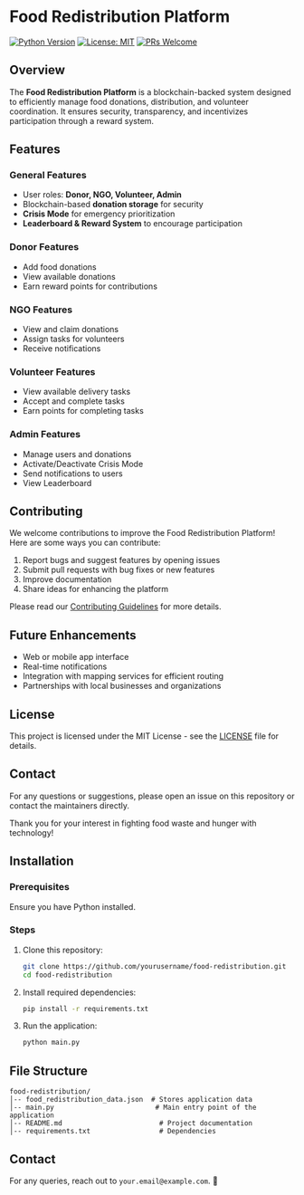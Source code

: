 # Food Redistribution Platform

[![Python Version](https://img.shields.io/badge/python-3.7%2B-blue.svg)](https://www.python.org/downloads/)
[![License: MIT](https://img.shields.io/badge/License-MIT-yellow.svg)](https://opensource.org/licenses/MIT)
[![PRs Welcome](https://img.shields.io/badge/PRs-welcome-brightgreen.svg?style=flat-square)](http://makeapullrequest.com)

## Overview
The **Food Redistribution Platform** is a blockchain-backed system designed to efficiently manage food donations, distribution, and volunteer coordination. It ensures security, transparency, and incentivizes participation through a reward system.

## Features
### General Features
- User roles: **Donor, NGO, Volunteer, Admin**
- Blockchain-based **donation storage** for security
- **Crisis Mode** for emergency prioritization
- **Leaderboard & Reward System** to encourage participation

### Donor Features
- Add food donations
- View available donations
- Earn reward points for contributions

### NGO Features
- View and claim donations
- Assign tasks for volunteers
- Receive notifications

### Volunteer Features
- View available delivery tasks
- Accept and complete tasks
- Earn points for completing tasks

### Admin Features
- Manage users and donations
- Activate/Deactivate Crisis Mode
- Send notifications to users
- View Leaderboard

## Contributing

We welcome contributions to improve the Food Redistribution Platform! Here are some ways you can contribute:

1. Report bugs and suggest features by opening issues
2. Submit pull requests with bug fixes or new features
3. Improve documentation
4. Share ideas for enhancing the platform

Please read our [Contributing Guidelines](CONTRIBUTING.md) for more details.

## Future Enhancements

- Web or mobile app interface
- Real-time notifications
- Integration with mapping services for efficient routing
- Partnerships with local businesses and organizations

## License

This project is licensed under the MIT License - see the [LICENSE](LICENSE) file for details.

## Contact

For any questions or suggestions, please open an issue on this repository or contact the maintainers directly.

Thank you for your interest in fighting food waste and hunger with technology!
## Installation
### Prerequisites
Ensure you have Python installed.

### Steps
1. Clone this repository:
   ```sh
   git clone https://github.com/yourusername/food-redistribution.git
   cd food-redistribution
   ```
2. Install required dependencies:
   ```sh
   pip install -r requirements.txt
   ```
3. Run the application:
   ```sh
   python main.py
   ```

## File Structure
```
food-redistribution/
│-- food_redistribution_data.json  # Stores application data
│-- main.py                         # Main entry point of the application
│-- README.md                        # Project documentation
│-- requirements.txt                 # Dependencies
```



## Contact
For any queries, reach out to `your.email@example.com`. 🚀
